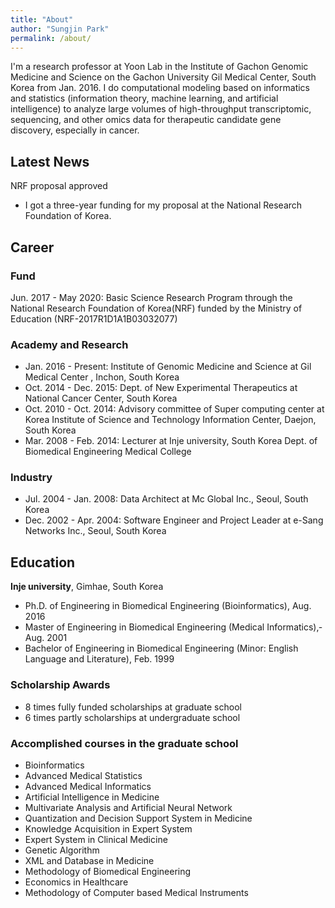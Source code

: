 ```yaml
---
title: "About"
author: "Sungjin Park"
permalink: /about/
---
```


I'm a research professor at Yoon Lab in the Institute of Gachon Genomic Medicine and Science on the Gachon University Gil Medical Center, South Korea from Jan. 2016. I do computational modeling based on informatics and statistics (information theory, machine learning, and artificial intelligence) to analyze large volumes of high-throughput transcriptomic, sequencing, and other omics data for therapeutic candidate gene discovery, especially in cancer.

## Latest News
NRF proposal approved

* I got a three-year funding for my proposal at the National Research Foundation of Korea.

## Career

### Fund
Jun. 2017 - May 2020: Basic Science Research Program through the National Research Foundation of Korea(NRF) funded by the Ministry of Education (NRF-2017R1D1A1B03032077)

### Academy and Research
* Jan. 2016 - Present: Institute of Genomic Medicine and Science at Gil Medical Center , Inchon, South Korea
* Oct. 2014 - Dec. 2015: Dept. of New Experimental Therapeutics at National Cancer Center, South Korea
* Oct. 2010 - Oct. 2014: Advisory committee of Super computing center at Korea Institute of Science and Technology Information Center, Daejon, South Korea
* Mar. 2008 - Feb. 2014: Lecturer at Inje university, South Korea
Dept. of Biomedical Engineering
Medical College

### Industry
* Jul. 2004 - Jan. 2008: Data Architect at Mc Global Inc., Seoul, South Korea
* Dec. 2002 - Apr. 2004: Software Engineer and Project Leader at e-Sang Networks Inc., Seoul, South Korea

## Education

**Inje university**, Gimhae, South Korea

* Ph.D. of Engineering in Biomedical Engineering (Bioinformatics), Aug. 2016
* Master of Engineering in Biomedical Engineering (Medical Informatics),­ Aug. 2001
* Bachelor of Engineering in Biomedical Engineering (Minor: English Language and Literature),­ Feb. 1999

### Scholarship Awards
* 8 times fully funded scholarships at graduate school
* 6 times partly scholarships at undergraduate school

### Accomplished courses in the graduate school
* Bioinformatics
* Advanced Medical Statistics
* Advanced Medical Informatics
* Artificial Intelligence in Medicine
* Multivariate Analysis and Artificial Neural Network
* Quantization and Decision Support System in Medicine
* Knowledge Acquisition in Expert System
* Expert System in Clinical Medicine
* Genetic Algorithm
* XML and Database in Medicine
* Methodology of Biomedical Engineering
* Economics in Healthcare
* Methodology of Computer based Medical Instruments